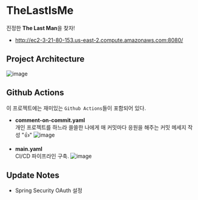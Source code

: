 # TheLastIsMe
진정한 **The Last Man**을 찾자!
* http://ec2-3-21-80-153.us-east-2.compute.amazonaws.com:8080/
## Project Architecture
![image](https://github.com/dbwp031/TheLastIsMe/assets/65337423/a0049db6-3c26-42b4-a055-7654cc2d9a3b)

## Github Actions
이 프로젝트에는 재미있는 `Github Actions`들이 포함되어 있다.

* **comment-on-commit.yaml**  
개인 프로젝트를 하느라 쓸쓸한 나에게 매 커밋마다 응원을 해주는 커밋 메세지 작성 "👍"
![image](https://github.com/dbwp031/TheLastIsMe/assets/65337423/6014f2cb-9694-4541-9e6f-21fadf959553)

* **main.yaml**  
CI/CD 파이프라인 구축.
![image](https://github.com/dbwp031/TheLastIsMe/assets/65337423/40b206e9-b53d-4ede-8f9f-1e617a80ab8f)

## Update Notes
* Spring Security OAuth 설정